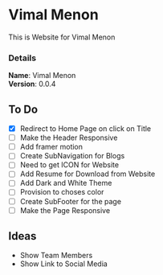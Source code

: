 # Vimal Menon

This is Website for Vimal Menon

### Details

<b>Name</b>: Vimal Menon
<br/>
<b>Version</b>: 0.0.4
<br/>

## To Do

- [x] Redirect to Home Page on click on Title
- [ ] Make the Header Responsive
- [ ] Add framer motion
- [ ] Create SubNavigation for Blogs
- [ ] Need to get ICON for Website
- [ ] Add Resume for Download from Website
- [ ] Add Dark and White Theme
- [ ] Provision to choses color
- [ ] Create SubFooter for the page
- [ ] Make the Page Responsive

## Ideas

- Show Team Members
- Show Link to Social Media
